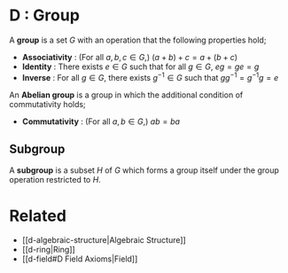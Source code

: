 # D : Group
A **group** is a set $G$ with an operation that the following properties hold;
- **Associativity** : (For all $a,b,c\in G$,) $(a+b)+c=a+(b+c)$
- **Identity** : There exists $e\in G$ such that for all $g\in G$, $eg=ge=g$
- **Inverse** : For all $g\in G$, there exists $g^{-1}\in G$ such that $gg^{-1}=g^{-1}g=e$

An **Abelian group** is a group in which the additional condition of commutativity holds;
- **Commutativity** : (For all $a,b\in G$,) $ab=ba$

## Subgroup
A **subgroup** is a subset $H$ of $G$ which forms a group itself under the group operation restricted to $H$.

# Related
- [[d-algebraic-structure|Algebraic Structure]]
- [[d-ring|Ring]]
- [[d-field#D Field Axioms|Field]]